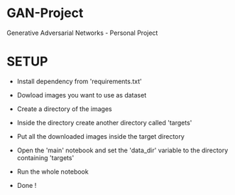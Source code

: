 # GAN-Project
Generative Adversarial Networks - Personal Project

# SETUP
- Install dependency from 'requirements.txt'

- Dowload images you want to use as dataset
- Create a directory of the images
- Inside the directory create another directory called 'targets'
- Put all the downloaded images inside the target directory

- Open the 'main' notebook and set the 'data_dir' variable to the directory containing 'targets' 

- Run the whole notebook
- Done !